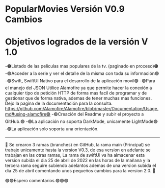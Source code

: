 # PopularMovies Versión V0.9 Cambios

# Objetivos logrados de la versión V 1.0

-🟠Listado de las peliculas mas populares de la tv. (paginado en proceso)🟠 
-🟢Acceder a la serie y ver el detalle de la misma con toda su información🟢
-🟢Swift, SwiftUI Nativo para el desarrollo de la aplicación movil🟢
-🟢Para el manejo del JSON Utilice Alamofire ya que permite hacer la conexión a cualquier tipo de petición HTTP de forma mas facil de programar y de gestionar que de forma nativa, ademas de tener muchas mas funciones. Dejo la pagina de la documentación para la consulta. https://github.com/Alamofire/Alamofire/blob/master/Documentation/Usage.md#using-alamofire🟢
-🟢Creación del Readme y subir el proyecto a GitHub.🟢
-🟢La aplicación no soporta DarkMode, unicamente LightMode🟢
-🟢La aplicación solo soporta una orientación.

____________________________________________________________________________________

🔴 Se crearon 3 ramas (branches) en GitHub, la rama main (Principal) se trabajo unicamente hasta la version V0.3, de esa version en adelante se trabajan en las otras ramas, La rama de swiftUI va ha almacenar esta version subida el dia 25 de abril de 2022 en las horas de la mañana y la tercera rama seguire subiendo adelantos ademas de una version subida el dia 25 de abril comentando unos pequeños cambios para la version 2.0. 🔴

🟢🟢Espero comentarios.🟢🟢🟢
